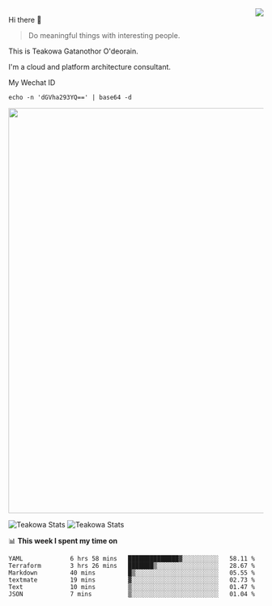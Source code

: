 <img align="right" src="https://github-readme-stats.vercel.app/api?username=Teakowa&show_icons=true&icon_color=2f80ed&text_color=718096&bg_color=ffffff&hide_title=true" />

Hi there 👋

> Do meaningful things with interesting people.

This is Teakowa Gatanothor O'deorain.

I'm a cloud and platform architecture consultant.

My Wechat ID

```
echo -n 'dGVha293YQ==' | base64 -d
```

<a href="https://github.com/ryo-ma/github-profile-trophy">
  <img width=800 src="https://github-profile-trophy.vercel.app/?username=Teakowa&column=8&theme=radical&no-frame=true&no-bg=true"/>
</a>

![Teakowa Stats](https://github-profile-summary-cards.vercel.app/api/cards/repos-per-language?username=Teakowa&theme=nord_bright)
![Teakowa Stats](https://github-profile-summary-cards.vercel.app/api/cards/most-commit-language?username=Teakowa&theme=nord_bright)


📊 **This week I spent my time on**
<!--START_SECTION:waka-->

```text
YAML             6 hrs 58 mins   ██████████████▓░░░░░░░░░░   58.11 %
Terraform        3 hrs 26 mins   ███████▒░░░░░░░░░░░░░░░░░   28.67 %
Markdown         40 mins         █▒░░░░░░░░░░░░░░░░░░░░░░░   05.55 %
textmate         19 mins         ▓░░░░░░░░░░░░░░░░░░░░░░░░   02.73 %
Text             10 mins         ▒░░░░░░░░░░░░░░░░░░░░░░░░   01.47 %
JSON             7 mins          ▒░░░░░░░░░░░░░░░░░░░░░░░░   01.04 %
```

<!--END_SECTION:waka-->
